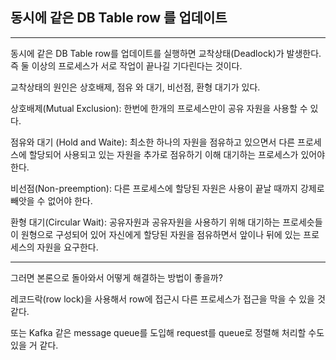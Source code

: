 ## 동시에 같은 DB Table row 를 업데이트
---
동시에 같은 DB Table row를 업데이트를 실행하면 교착상태(Deadlock)가 발생한다. 즉 둘 이상의 프로세스가 서로 작업이 끝나길 기다린다는 것이다.

교착상태의 원인은 상호배제, 점유 와 대기, 비선점, 환형 대기가 있다.

상호배제(Mutual Exclusion): 한번에 한개의 프로세스만이 공유 자원을 사용할 수 있다.

점유와 대기 (Hold and Waite): 최소한 하나의 자원을 점유하고 있으면서 다른 프로세스에 할당되어 사용되고 있는 자원을 추가로 점유하기 이해 대기하는 프로세스가 있어야 한다.

비선점(Non-preemption): 다른 프로세스에 할당된 자원은 사용이 끝날 때까지 강제로 빼앗을 수 없어야 한다.

환형 대기(Circular Wait): 공유자원과 공유자원을 사용하기 위해 대기하는 프로세슷들이 원형으로 구성되어 있어 자신에게 할당된 자원을 점유하면서 앞이나 뒤에 있는 프로세스의 자원을 요구한다.

---

그러면 본론으로 돌아와서 어떻게 해결하는 방법이 좋을까?

레코드락(row lock)을 사용해서 row에 접근시 다른 프로세스가 접근을 막을 수 있을 것 같다.

또는 Kafka 같은 message queue를 도입해 request를 queue로 정렬해 처리할 수도 있을 거 같다.

